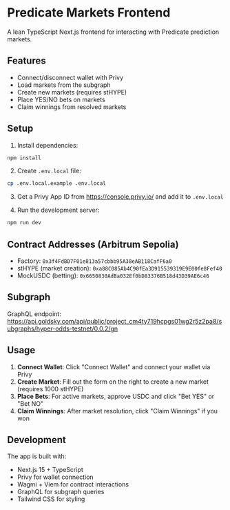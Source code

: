 # Predicate Markets Frontend

A lean TypeScript Next.js frontend for interacting with Predicate prediction markets.

## Features

- Connect/disconnect wallet with Privy
- Load markets from the subgraph
- Create new markets (requires stHYPE)
- Place YES/NO bets on markets
- Claim winnings from resolved markets

## Setup

1. Install dependencies:
```bash
npm install
```

2. Create `.env.local` file:
```bash
cp .env.local.example .env.local
```

3. Get a Privy App ID from https://console.privy.io/ and add it to `.env.local`

4. Run the development server:
```bash
npm run dev
```

## Contract Addresses (Arbitrum Sepolia)

- Factory: `0x3f4FdBD7F01e813a57cbbb95A38eAB118CafF6a0`
- stHYPE (market creation): `0xa88C085Ab4C90fEa3D915539319E9E00fe8Fef40`
- MockUSDC (betting): `0x6650830AdBa032Ef0bD83376B518d43D39AE6c46`

## Subgraph

GraphQL endpoint: https://api.goldsky.com/api/public/project_cm4ty719hcpgs01wg2r5z2pa8/subgraphs/hyper-odds-testnet/0.0.2/gn

## Usage

1. **Connect Wallet**: Click "Connect Wallet" and connect your wallet via Privy
2. **Create Market**: Fill out the form on the right to create a new market (requires 1000 stHYPE)
3. **Place Bets**: For active markets, approve USDC and click "Bet YES" or "Bet NO"
4. **Claim Winnings**: After market resolution, click "Claim Winnings" if you won

## Development

The app is built with:
- Next.js 15 + TypeScript
- Privy for wallet connection
- Wagmi + Viem for contract interactions
- GraphQL for subgraph queries
- Tailwind CSS for styling